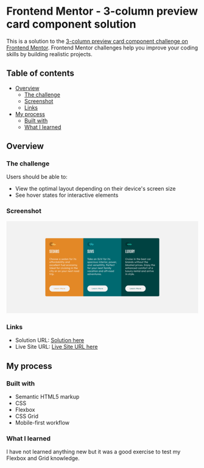 
# Frontend Mentor - 3-column preview card component solution

This is a solution to the [3-column preview card component challenge on Frontend Mentor](https://www.frontendmentor.io/challenges/3column-preview-card-component-pH92eAR2-). Frontend Mentor challenges help you improve your coding skills by building realistic projects.


## Table of contents
- [Overview](#overview)
  - [The challenge](#the-challenge)
  - [Screenshot](#screenshot)
  - [Links](#links)
- [My process](#my-process)
  - [Built with](#built-with)
  - [What I learned](#what-i-learned)

## Overview


### The challenge
Users should be able to:

- View the optimal layout depending on their device's screen size
- See hover states for interactive elements

### Screenshot
![](./screenshot.png)

### Links

- Solution URL: [Solution here](https://github.com/brobert04/3ColumnPreviewCard)
- Live Site URL: [Live Site URL here](https://brobert04.github.io/3ColumnPreviewCard/)

## My process

### Built with

- Semantic HTML5 markup
- CSS 
- Flexbox
- CSS Grid
- Mobile-first workflow

### What I learned
I have not learned anything new but it was a good exercise to test my Flexbox and Grid knowledge.